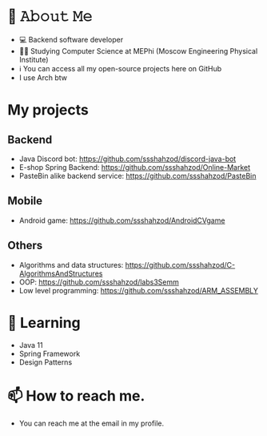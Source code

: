 # 📖 𝙰𝚋𝚘𝚞𝚝 𝙼𝚎
- 💻 Backend software developer
- 🧑‍🎓 Studying Computer Science at MEPhi (Moscow Engineering Physical Institute)
- ℹ️ You can access all my open-source projects here on GitHub
- I use Arch btw

# My projects
## Backend
- Java Discord bot: https://github.com/ssshahzod/discord-java-bot
- E-shop Spring Backend: https://github.com/ssshahzod/Online-Market
- PasteBin alike backend service: https://github.com/ssshahzod/PasteBin

## Mobile
- Android game: https://github.com/ssshahzod/AndroidCVgame

## Others
- Algorithms and data structures: https://github.com/ssshahzod/C-AlgorithmsAndStructures
- OOP: https://github.com/ssshahzod/labs3Semm
- Low level programming: https://github.com/ssshahzod/ARM_ASSEMBLY

# 📕 Learning
- Java 11
- Spring Framework
- Design Patterns


# 📫 How to reach me.
- You can reach me at the email in my profile.
